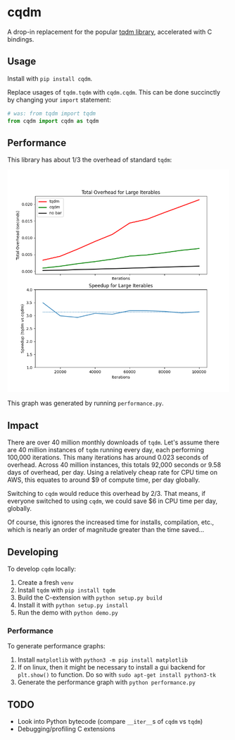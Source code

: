 # cqdm

A drop-in replacement for the popular [tqdm library](https://github.com/tqdm/tqdm), accelerated with C bindings.

## Usage

Install with `pip install cqdm`.

Replace usages of `tqdm.tqdm` with `cqdm.cqdm`. This can be done
succinctly by changing your `import` statement:

```python
# was: from tqdm import tqdm
from cqdm import cqdm as tqdm
```

## Performance

This library has about 1/3 the overhead of standard `tqdm`:

![Comparative performance graphs](performance.png)

This graph was generated by running `performance.py`.

## Impact

There are over 40 million monthly downloads of `tqdm`. Let's
assume there are 40 million instances of `tqdm` running
every day, each performing 100,000 iterations. This
many iterations has around 0.023 seconds of overhead.
Across 40 million instances, this totals 92,000 seconds
or 9.58 days of overhead, per day. Using a relatively
cheap rate for CPU time on AWS, this equates to around $9
of compute time, per day globally.

Switching to `cqdm` would reduce this overhead by 2/3.
That means, if everyone switched to using `cqdm`,
we could save $6 in CPU time per day, globally.

Of course, this ignores the increased time for installs,
compilation, etc., which is nearly an order of magnitude
greater than the time saved...

## Developing

To develop `cqdm` locally:

1. Create a fresh `venv`
2. Install `tqdm` with `pip install tqdm`
3. Build the C-extension with `python setup.py build`
4. Install it with `python setup.py install`
5. Run the demo with `python demo.py`

### Performance

To generate performance graphs:

1. Install `matplotlib` with `python3 -m pip install matplotlib`
2. If on linux, then it might be necessary to install a gui backend for `plt.show()` to function. Do so with `sudo apt-get install python3-tk`
3. Generate the performance graph with `python performance.py`

## TODO

- Look into Python bytecode (compare `__iter__`s of `cqdm` vs `tqdm`)
- Debugging/profiling C extensions
